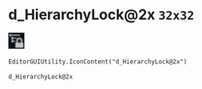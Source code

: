 # d_HierarchyLock@2x `32x32`
<img src="/img/d_HierarchyLock.png" width=32 height=32>

``` CSharp
EditorGUIUtility.IconContent("d_HierarchyLock@2x")
```
```
d_HierarchyLock@2x
```
